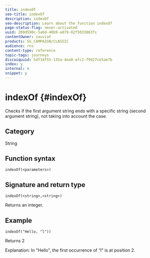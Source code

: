 ```yaml
---
title: indexOf
seo-title: indexOf
description: indexOf
seo-description: Learn about the function indexOf
page-status-flag: never-activated
uuid: 269d590c-5a6d-40b9-a879-02f5033863fc
contentOwner: sauviat
products: SG_CAMPAIGN/CLASSIC
audience: rns
content-type: reference
topic-tags: journeys
discoiquuid: 5df34f55-135a-4ea8-afc2-f9427ce5ae7b
index: y
internal: n
snippet: y
---
```


# indexOf {#indexOf}

Checks if the first argument string ends with a specific string (second argument string), not taking into account the case.

## Category

String

## Function syntax

`indexOf(<parameters>)`

## Signature and return type

`indexOf(<string>,<string>)`

Returns an integer.

## Example

`indexOf("Hello, "l"))`

Returns 2

Explanation: In "Hello", the first occurrence of “l” is at position 2.
